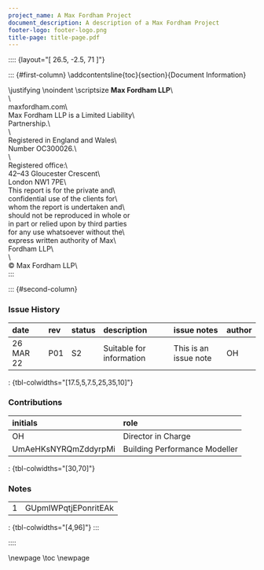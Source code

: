 ```yaml
---
project_name: A Max Fordham Project
document_description: A description of a Max Fordham Project
footer-logo: footer-logo.png
title-page: title-page.pdf
---
```


:::: {layout="[ 26.5, -2.5, 71 ]"}

::: {#first-column}
\addcontentsline{toc}{section}{Document Information}

\justifying \noindent \scriptsize __Max Fordham LLP__\                      
\                                         
maxfordham.com\                           
Max Fordham LLP is a Limited Liability\   
Partnership.\                             
\                                         
Registered in England and Wales\          
Number OC300026.\                         
\                                         
Registered office:\                       
42–43 Gloucester Crescent\                
London NW1 7PE\                           
This report is for the private and\       
confidential use of the clients for\      
whom the report is undertaken and\     
should not be reproduced in whole or\
in part or relied upon by third parties\
for any use whatsoever without the\       
express written authority of Max\         
Fordham LLP\                              
\                                         
© Max Fordham LLP\      
:::

::: {#second-column}

### Issue History

| date      | rev   | status   | description              | issue notes           | author   |
|:----------|:------|:---------|:-------------------------|:----------------------|:---------|
| 26 MAR 22 | P01   | S2       | Suitable for information | This is an issue note | OH       |

: {tbl-colwidths="[17.5,5,7.5,25,35,10]"}

### Contributions

| initials             | role                          |
|:---------------------|:------------------------------|
| OH                   | Director in Charge            |
| UmAeHKsNYRQmZddyrpMi | Building Performance Modeller |

: {tbl-colwidths="[30,70]"}

### Notes

|    |                      |
|---:|:---------------------|
|  1 | GUpmIWPqtjEPonritEAk |

: {tbl-colwidths="[4,96]"}
:::

::::

\newpage
\toc
\newpage
